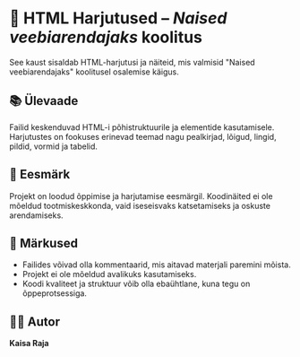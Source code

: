 # 🧱 HTML Harjutused – *Naised veebiarendajaks* koolitus

See kaust sisaldab HTML-harjutusi ja näiteid, mis valmisid "Naised veebiarendajaks" koolitusel osalemise käigus.

## 📚 Ülevaade

Failid keskenduvad HTML-i põhistruktuurile ja elementide kasutamisele. Harjutustes on fookuses erinevad teemad nagu pealkirjad, lõigud, lingid, pildid, vormid ja tabelid.

## 🎯 Eesmärk

Projekt on loodud õppimise ja harjutamise eesmärgil. Koodinäited ei ole mõeldud tootmiskeskkonda, vaid iseseisvaks katsetamiseks ja oskuste arendamiseks.

## 📝 Märkused

- Failides võivad olla kommentaarid, mis aitavad materjali paremini mõista.
- Projekt ei ole mõeldud avalikuks kasutamiseks.
- Koodi kvaliteet ja struktuur võib olla ebaühtlane, kuna tegu on õppeprotsessiga.

## 👩‍💻 Autor

**Kaisa Raja**  
